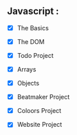 ## Javascript :

- [x] The Basics
- [x] The DOM
- [x] Todo Project
- [x] Arrays
- [x] Objects
- [x] Beatmaker Project
- [x] Coloors Project
- [x] Website Project

